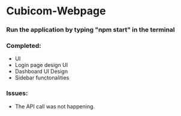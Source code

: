# Cubicom-Webpage

### Run the application by typing "npm start" in the terminal


### Completed: 
 * UI
 * Login page design UI
 * Dashboard UI Design
 * Sidebar functonalities
  
  
  
### Issues:
  * The API call was not happening.
